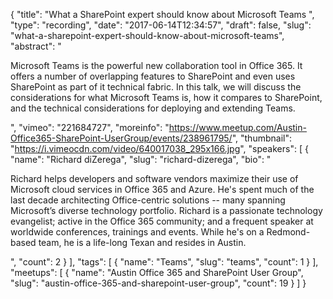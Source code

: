 {
  "title": "What a SharePoint expert should know about Microsoft Teams ",
  "type": "recording",
  "date": "2017-06-14T12:34:57",
  "draft": false,
  "slug": "what-a-sharepoint-expert-should-know-about-microsoft-teams",
  "abstract": "<p>Microsoft Teams is the powerful new collaboration tool in Office 365. It offers a number of overlapping features to SharePoint and even uses SharePoint as part of it technical fabric. In this talk, we will discuss the considerations for what Microsoft Teams is, how it compares to SharePoint, and the technical considerations for deploying and extending Teams.</p>",
  "vimeo": "221684727",
  "moreinfo": "https://www.meetup.com/Austin-Office365-SharePoint-UserGroup/events/238961795/",
  "thumbnail": "https://i.vimeocdn.com/video/640017038_295x166.jpg",
  "speakers": [
    {
      "name": "Richard diZerega",
      "slug": "richard-dizerega",
      "bio": "<p>Richard helps developers and software vendors maximize their use of Microsoft cloud services in Office 365 and Azure. He's spent much of the last decade architecting Office-centric solutions -- many spanning Microsoft’s diverse technology portfolio. Richard is a passionate technology evangelist; active in the Office 365 community; and a frequent speaker at worldwide conferences, trainings and events. While he's on a Redmond-based team, he is a life-long Texan and resides in Austin.</p>",
      "count": 2
    }
  ],
  "tags": [
    {
      "name": "Teams",
      "slug": "teams",
      "count": 1
    }
  ],
  "meetups": [
    {
      "name": "Austin Office 365 and SharePoint User Group",
      "slug": "austin-office-365-and-sharepoint-user-group",
      "count": 19
    }
  ]
}